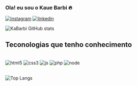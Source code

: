 

### Ola! eu sou o Kaue Barbi 🔥


[![instagram](https://img.shields.io/badge/Instagram-E4405F?style=for-the-badge&logo=instagram&logoColor=white)](https://intagram.com/_kabarbi)
[![linkedin](https://img.shields.io/badge/LinkedIn-0077B5?style=for-the-badge&logo=linkedin&logoColor=white)]()


![KaBarbi GitHub stats](https://github-readme-stats.vercel.app/api?username=KaBarbi&show_icons=true&theme=dracula)

## Teconologias que tenho conhecimento
<div style="display: inline_block"><br/>
<img align="center" alt="html5" src="https://img.shields.io/badge/HTML5-E34F26?style=for-the-badge&logo=html5&logoColor=white">
<img align="center" alt="css3" src="https://img.shields.io/badge/CSS3-1572B6?style=for-the-badge&logo=css3&logoColor=white">
<img align="center" alt="js" src="https://img.shields.io/badge/JavaScript-F7DF1E?style=for-the-badge&logo=javascript&logoColor=black">
<img align="center" alt="php" src="https://img.shields.io/badge/PHP-777BB4?style=for-the-badge&logo=php&logoColor=white">
<img align="center" alt="node" src="https://img.shields.io/badge/Node.js-43853D?style=for-the-badge&logo=node.js&logoColor=white">
<div/><br/>


![Top Langs](https://github-readme-stats.vercel.app/api/top-langs/?username=KaBarbi&layout=compact)
